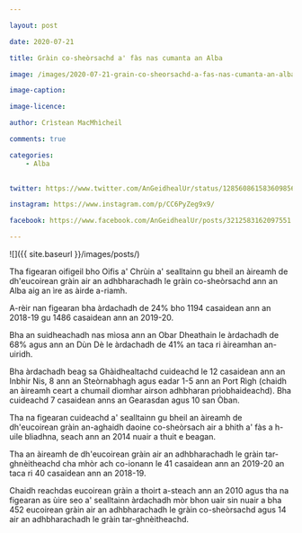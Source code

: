 ```yaml
---

layout: post

date: 2020-07-21

title: Gràin co-sheòrsachd a' fàs nas cumanta an Alba

image: /images/2020-07-21-grain-co-sheorsachd-a-fas-nas-cumanta-an-alba.webp

image-caption:

image-licence:

author: Crìstean MacMhìcheil

comments: true

categories:
    - Alba
    

twitter: https://www.twitter.com/AnGeidhealUr/status/1285608615836098563

instagram: https://www.instagram.com/p/CC6PyZeg9x9/

facebook: https://www.facebook.com/AnGeidhealUr/posts/3212583162097551

---
```


![]({{ site.baseurl }}/images/posts/)

Tha figearan oifigeil bho Oifis a' Chrùin a' sealltainn gu bheil an àireamh de dh'eucoirean gràin air an adhbharachadh le gràin co-sheòrsachd ann an Alba aig an ìre as àirde a-riamh.

<!--more-->

A-rèir nan figearan bha àrdachadh de 24% bho 1194 casaidean ann an 2018-19 gu 1486 casaidean ann an 2019-20.

Bha an suidheachadh nas mìosa ann an Obar Dheathain le àrdachadh de 68% agus ann an Dùn Dè le àrdachadh de  41% an taca ri àireamhan an-uiridh.

Bha àrdachadh beag sa Ghàidhealtachd cuideachd le 12 casaidean ann an Inbhir Nis, 8 ann an Steòrnabhagh agus eadar 1-5 ann an Port Rìgh (chaidh an àireamh ceart a chumail dìomhar airson adhbharan prìobhaideachd). Bha cuideachd 7 casaidean anns an Gearasdan agus 10 san Òban.

Tha na figearan cuideachd a' sealltainn gu bheil an àireamh de dh'eucoirean gràin an-aghaidh daoine  co-sheòrsach air a bhith a' fàs a h-uile bliadhna, seach ann an 2014 nuair a thuit e beagan.

Tha an àireamh de dh'eucoirean gràin air an adhbharachadh le gràin tar-ghnèitheachd cha mhòr ach co-ionann le 41 casaidean ann an 2019-20 an taca ri 40 casaidean ann an 2018-19.

Chaidh reachdas eucoirean gràin a thoirt a-steach ann an 2010 agus tha na figearan as ùire seo a' sealltainn àrdachadh mòr bhon uair sin nuair a bha 452 eucoirean gràin air an adhbharachadh le gràin co-sheòrsachd agus 14 air an adhbharachadh le gràin tar-ghnèitheachd.
